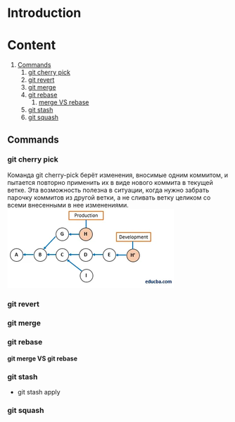 # Introduction

# Content
1. [Commands](#commands)
   1. [git cherry pick](#git-cherry-pick)
   2. [git revert](#git-revert)
   3. [git merge](#git-merge)
   4. [git rebase](#git-rebase)
      1. [merge VS rebase](#git-merge-vs-git-rebase)
   5. [git stash](#git-stash)
   6. [git squash](#git-squash)

## Commands

### git cherry pick
Команда git cherry-pick берёт изменения, вносимые одним коммитом, 
и пытается повторно применить их в виде нового коммита в текущей ветке. 
Эта возможность полезна в ситуации, когда нужно забрать парочку 
коммитов из другой ветки, а не сливать ветку целиком со всеми внесенными в нее изменениями.
![img.png](img.png)

### git revert

### git merge

### git rebase

#### git merge VS git rebase

### git stash

- git stash apply

### git squash